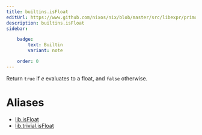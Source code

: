 ```yaml
---
title: builtins.isFloat
editUrl: https://www.github.com/nixos/nix/blob/master/src/libexpr/primops.cc
description: builtins.isFloat
sidebar:

    badge:
        text: Builtin
        variant: note

    order: 0
---
```


Return `true` if *e* evaluates to a float, and `false` otherwise.


# Aliases

- [lib.isFloat](/nix-doc-comments/reference/lib/lib-isFloat)
- [lib.trivial.isFloat](/nix-doc-comments/reference/lib/trivial/lib-trivial-isFloat)



